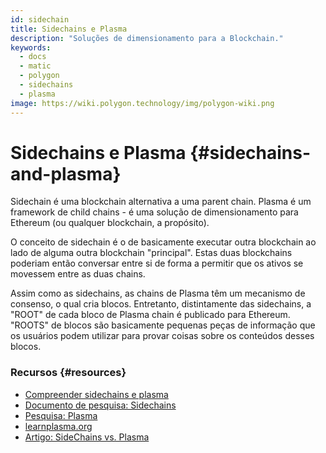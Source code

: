 ```yaml
---
id: sidechain
title: Sidechains e Plasma
description: "Soluções de dimensionamento para a Blockchain."
keywords:
  - docs
  - matic
  - polygon
  - sidechains
  - plasma
image: https://wiki.polygon.technology/img/polygon-wiki.png
---
```


# Sidechains e Plasma {#sidechains-and-plasma}

Sidechain é uma blockchain alternativa a uma parent chain. Plasma é um framework de child chains - é uma solução de dimensionamento para Ethereum (ou qualquer blockchain, a propósito).

O conceito de sidechain é o de basicamente executar outra blockchain ao lado de alguma outra blockchain "principal". Estas duas blockchains poderiam então conversar entre si de forma a permitir que os ativos se movessem entre as duas chains.

Assim como as sidechains, as chains de Plasma têm um mecanismo de consenso, o qual cria blocos. Entretanto, distintamente das sidechains, a "ROOT" de cada bloco de Plasma chain é publicado para Ethereum. "ROOTS" de blocos são basicamente pequenas peças de informação que os usuários podem utilizar para provar coisas sobre os conteúdos desses blocos.

### Recursos {#resources}

- [Compreender sidechains e plasma](https://docs.plasma.group/en/latest/src/plasma/sidechains.html)
- [Documento de pesquisa: Sidechains](https://blockstream.com/sidechains.pdf)
- [Pesquisa: Plasma](http://plasma.io/)
- [learnplasma.org](https://www.learnplasma.org/en/learn/)
- [Artigo: SideChains vs. Plasma](https://medium.com/swlh/a-comparative-analysis-of-sidechains-plasma-and-sharding-8152f6b51a31)